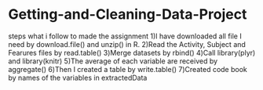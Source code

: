 # Getting-and-Cleaning-Data-Project
steps what i follow to made the assignment
1)I have downloaded all file I need by download.file() and unzip() in R. 
2)Read the Activity, Subject and Fearures files by read.table()
3)Merge datasets by rbind()
4)Call library(plyr) and library(knitr) 
5)The average of each variable are received by aggregate() 
6)Then I created a table by write.table()
7)Created code book by names of the variables in extractedData
